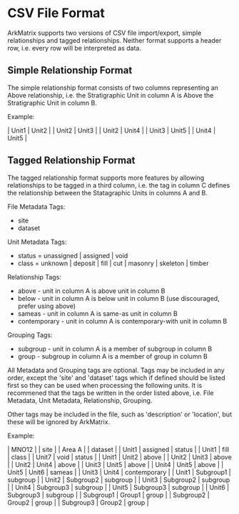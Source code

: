 # CSV File Format

ArkMatrix supports two versions of CSV file import/export, simple relationships and tagged relationships. Neither format supports a header row, i.e. every row will be interpreted as data.

## Simple Relationship Format

The simple relationship format consists of two columns representing an Above relationship, i.e. the Stratigraphic Unit in column A is Above the Stratigraphic Unit in column B.

Example:

| Unit1 | Unit2 |
| Unit2 | Unit3 |
| Unit2 | Unit4 |
| Unit3 | Unit5 |
| Unit4 | Unit5 |

## Tagged Relationship Format

The tagged relationship format supports more features by allowing relationships to be tagged in a third column, i.e. the tag in column C defines the relationship between the Statagraphic Units in columns A and B.

File Metadata Tags:
* site
* dataset

Unit Metadata Tags:
* status = unassigned | assigned | void
* class = unknown | deposit | fill | cut | masonry | skeleton | timber

Relationship Tags:
* above - unit in column A is above unit in column B
* below - unit in column A is below unit in column B (use discouraged, prefer using above)
* sameas - unit in column A is same-as unit in column B
* contemporary - unit in column A is contemporary-with unit in column B

Grouping Tags:
* subgroup - unit in column A is a member of subgroup in column B
* group - subgroup in column A is a member of group in column B

All Metadata and Grouping tags are optional. Tags may be included in any order, except the 'site' and 'dataset' tags which if defined should be listed first so they can be used when processing the following units. It is recommened that the tags be written in the order listed above, i.e. File Metadata, Unit Metadata, Relationship, Grouping.

Other tags may be included in the file, such as 'description' or 'location', but these will be ignored by ArkMatrix.

Example:

| MNO12     |           | site         |
| Area A    |           | dataset      |
| Unit1     | assigned  | status       |
| Unit1     | fill      | class        |
| Unit7     | void      | status       |
| Unit1     | Unit2     | above        |
| Unit2     | Unit3     | above        |
| Unit2     | Unit4     | above        |
| Unit3     | Unit5     | above        |
| Unit4     | Unit5     | above        |
| Unit5     | Unit6     | sameas       |
| Unit3     | Unit4     | contemporary |
| Unit1     | Subgroup1 | subgroup     |
| Unit2     | Subgroup2 | subgroup     |
| Unit3     | Subgroup2 | subgroup     |
| Unit4     | Subgroup3 | subgroup     |
| Unit5     | Subgroup3 | subgroup     |
| Unit6     | Subgroup3 | subgroup     |
| Subgroup1 | Group1    | group        |
| Subgroup2 | Group2    | group        |
| Subgroup3 | Group2    | group        |
